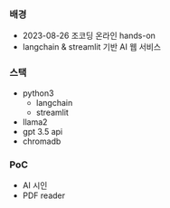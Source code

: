 ### 배경

  - 2023-08-26 조코딩 온라인 hands-on
  - langchain & streamlit 기반 AI 웹 서비스

### 스택

  - python3
    - langchain
    - streamlit
  - llama2
  - gpt 3.5 api
  - chromadb

### PoC

  - AI 시인
  - PDF reader
